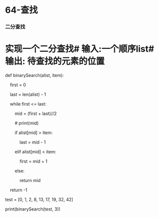 # 64-查找

### **二分查找**

# 实现一个二分查找# 输入:一个顺序list# 输出: 待查找的元素的位置

def binarySearch(alist, item):

    first = 0

    last = len(alist) - 1

    while first <= last:

        mid = (first + last)//2

        # print(mid)

        if alist[mid] > item:

            last = mid - 1

        elif alist[mid] < item:

            first = mid + 1

        else:

            return mid

    return -1

test = [0, 1, 2, 8, 13, 17, 19, 32, 42]

print(binarySearch(test, 3))
